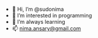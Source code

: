 - 👋 Hi, I’m @sudonima
- 👀 I’m interested in programming
- 🌱 I’m always learning 
- 📫 nima.ansary@gmail.com

<!---
sudonima/sudonima is a ✨ special ✨ repository because its `README.md` (this file) appears on your GitHub profile.
You can click the Preview link to take a look at your changes.
--->
